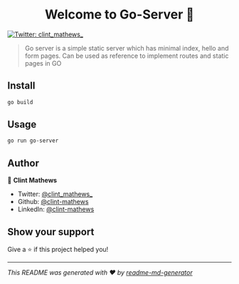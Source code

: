 <h1 align="center">Welcome to Go-Server 👋</h1>
<p>
  <a href="https://twitter.com/clint_mathews_" target="_blank">
    <img alt="Twitter: clint_mathews_" src="https://img.shields.io/twitter/follow/clint_mathews_.svg?style=social" />
  </a>
</p>

> Go server is a simple static server which has minimal index, hello and form pages. Can be used as reference to implement routes and static pages in GO

## Install

```sh
go build
```

## Usage

```sh
go run go-server
```

## Author

👤 **Clint Mathews**

* Twitter: [@clint\_mathews\_](https://twitter.com/clint_mathews_)
* Github: [@clint-mathews](https://github.com/Clint-Mathews)
* LinkedIn: [@clint-mathews](https://linkedin.com/in/clint-mathews)

## Show your support

Give a ⭐️ if this project helped you!

***
_This README was generated with ❤️ by [readme-md-generator](https://github.com/kefranabg/readme-md-generator)_
